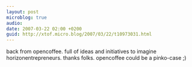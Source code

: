 ```yaml
---
layout: post
microblog: true
audio: 
date: 2007-03-22 02:00 +0200
guid: http://xtof.micro.blog/2007/03/22/t10973031.html
---
```

back from opencoffee. full of ideas and initiatives to imagine horizonentrepreneurs. thanks folks. opencoffee could be a pinko-case ;)
